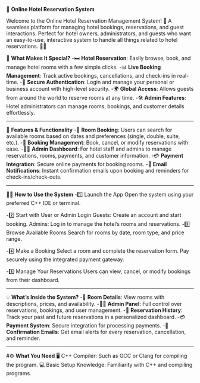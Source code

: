 🏨 **Online Hotel Reservation System**

Welcome to the Online Hotel Reservation Management System! 🌟 A seamless platform for managing hotel bookings, reservations, and guest interactions. Perfect for hotel owners, administrators, and guests who want an easy-to-use, interactive system to handle all things related to hotel reservations. 💼✨


🌟 **What Makes It Special?**
-🛏️ **Hotel Reservation**: Easily browse, book, and manage hotel rooms with a few simple clicks.
-📊 **Live Booking Management**: Track active bookings, cancellations, and check-ins in real-time.
-🔐 **Secure Authentication**: Login and manage your personal or business account with high-level security.
-🌍 **Global Access**: Allows guests from around the world to reserve rooms at any time.
-🛠️ **Admin Features**: Hotel administrators can manage rooms, bookings, and customer details effortlessly.

---
🚀 **Features & Functionality**
-🏨 **Room Booking**: Users can search for available rooms based on dates and preferences (single, double, suite, etc.).
-📅 **Booking Management**: Book, cancel, or modify reservations with ease.
-👨‍💼 **Admin Dashboard**: For hotel staff and admins to manage reservations, rooms, payments, and customer information.
-💳 **Payment Integration**: Secure online payments for booking rooms.
-📧 **Email Notifications**: Instant confirmation emails upon booking and reminders for check-ins/check-outs.

---
🧑‍💻 **How to Use the System**
-1️⃣ Launch the App
Open the system using your preferred C++ IDE or terminal.

-2️⃣ Start with User or Admin Login
Guests: Create an account and start booking.
Admins: Log in to manage the hotel’s rooms and reservations.
-3️⃣ Browse Available Rooms
Search for rooms by date, room type, and price range.

-4️⃣ Make a Booking
Select a room and complete the reservation form. Pay securely using the integrated payment gateway.

-5️⃣ Manage Your Reservations
Users can view, cancel, or modify bookings from their dashboard.

---
💡 **What’s Inside the System?**
-🏨 **Room Details**: View rooms with descriptions, prices, and availability.
-🧑‍💼 **Admin Panel**: Full control over reservations, bookings, and user management.
-📅 **Reservation History**: Track your past and future reservations in a personalized dashboard.
-💳 **Payment System**: Secure integration for processing payments.
-📨 **Confirmation Emails**: Get email alerts for every reservation, cancellation, and reminder.

---
#⚙️ **What You Need**
🖥️ C++ Compiler: Such as GCC or Clang for compiling the program.
💻 Basic Setup Knowledge: Familiarity with C++ and compiling programs.
